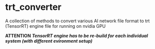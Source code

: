 # trt_converter
A collection of methods to convert various AI network file format to trt (TensorRT) engine file for running on nvidia GPU

**ATTENTION**
***TensorRT engine has to be re-build for each individual system (with different evironment setup)***
